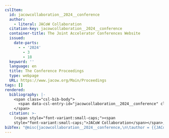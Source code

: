 ```yaml
---
cslItem:
  id: jacowcollaboration__2024__conference
  author:
    - literal: JACoW Collaboration
  citation-key: jacowcollaboration__2024__conference
  container-title: The Joint Accelerator Conferences Website
  issued:
    date-parts:
      - - '2024'
        - 3
        - 18
  keyword: ''
  language: en
  title: The Conference Proceedings
  type: webpage
  URL: https://www.jacow.org/Main/Proceedings
tags: []
rendered:
  bibliography: |-
    <span class="csl-bib-body">
      <span data-csl-entry-id="jacowcollaboration__2024__conference" class="csl-entry"><span class='author-bib'>JACoW Collaboration</span>. <span class='date-bib'>(2024, März 18)</span>. <span class='title'><b><i>The Conference Proceedings</i></b></span>. The Joint Accelerator Conferences Website. <span class='URL'><a href='https://www.jacow.org/Main/Proceedings'>LINK</a></span></span>
    </span>
  citation: >-
    (<span style="font-variant:small-caps;"><span
    style="font-variant:small-caps;">JACoW Collaboration</span></span>, 2024)
bibTex: "@misc{jacowcollaboration__2024__conference,\n\tauthor = {{JACoW Collaboration}},\n\tyear = {2024},\n\tmonth = {mar 18},\n\ttitle = {The {Conference} {Proceedings}},\n\turl = {https://www.jacow.org/Main/Proceedings},\n\thowpublished = {https://www.jacow.org/Main/Proceedings},\n}\n\n"
---
```

